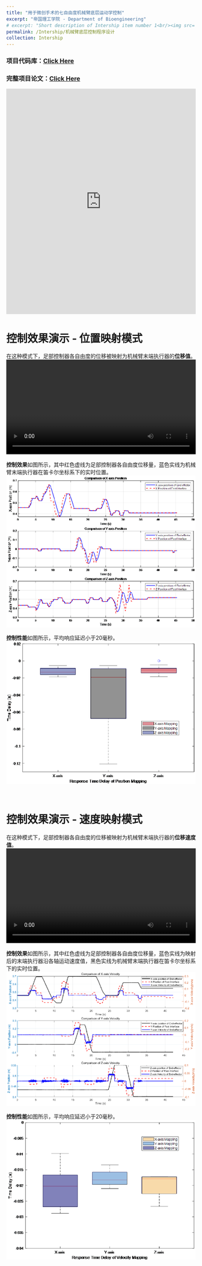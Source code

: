 ```yaml
---
title: "用于微创手术的七自由度机械臂底层运动学控制"
excerpt: "帝国理工学院 - Department of Bioengineering"
# excerpt: "Short description of Intership item number 1<br/><img src='/images/500x300.png'>"
permalink: /Intership/机械臂底层控制程序设计
collection: Intership
---
```



### 项目代码库：[Click Here](https://github.com/Miracle-Han/Robotic-assistant-for-microsurgery)

### 完整项目论文：[Click Here](https://miracle-han.com/files/Low_Level_Control_of_Kinova_Gen3_Using_a_Foot_Interface__System_Control_Performance.pdf)   

<iframe src="https://docs.google.com/viewer?url=https://github.com/Miracle-Han/Miracle-Han.github.io/raw/master/files/Low_Level_Control_of_Kinova_Gen3_Using_a_Foot_Interface__System_Control_Performance.pdf&embedded=true" style="width:100%; height:600px;" frameborder="0"></iframe>

<br>

# 控制效果演示 - 位置映射模式
在这种模式下，足部控制器各自由度的位移被映射为机械臂末端执行器的**位移值**。
<video style="width: 100%; height: auto;" controls>
    <source src="/images/Project/Intership_arm/Position_mapping.mp4" type="video/mp4">
</video>

**控制效果**如图所示，其中红色虚线为足部控制器各自由度位移量，蓝色实线为机械臂末端执行器在笛卡尔坐标系下的实时位置。
<br/><img src='/images/Project/Intership_arm/P_result.jpg'>

**控制性能**如图所示，平均响应延迟小于20毫秒。
<br/><img src='/images/Project/Intership_arm/P_timedelay.jpg'>

<br>

# 控制效果演示 - 速度映射模式
在这种模式下，足部控制器各自由度的位移被映射为机械臂末端执行器的**位移速度值**。
<video style="width: 100%; height: auto;" controls>
    <source src="/images/Project/Intership_arm/Velocity_mapping.mp4" type="video/mp4">
</video>

**控制效果**如图所示，其中红色虚线为足部控制器各自由度位移量，蓝色实线为映射后的末端执行器沿各轴运动速度值，黑色实线为机械臂末端执行器在笛卡尔坐标系下的实时位置。
<br/><img src='/images/Project/Intership_arm/V_result.jpg'>

**控制性能**如图所示，平均响应延迟小于20毫秒。
<br/><img src='/images/Project/Intership_arm/V_timedelay.jpg'>

